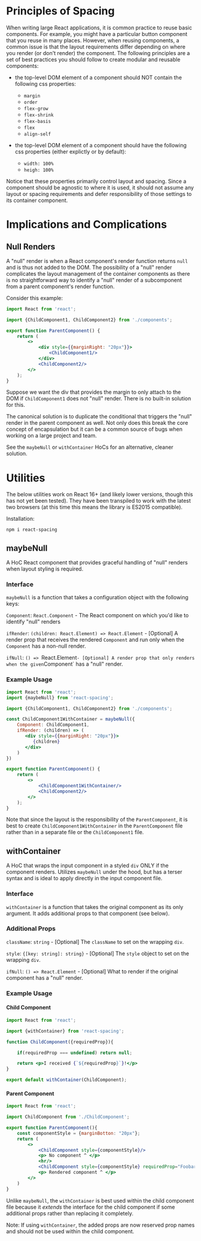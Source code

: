 # Principles of Spacing

When writing large React applications, it is common practice to reuse basic components.
For example, you might have a particular button component that you reuse in many places.
However, when reusing components, a common issue is that the layout requirements
differ depending on where you render (or don't render) the component. The following principles
are a set of best practices you should follow to create modular and reusable components:

- the top-level DOM element of a component should NOT contain the following css properties:

	- `margin`
	- `order`
	- `flex-grow`
	- `flex-shrink`
	- `flex-basis`
	- `flex`
	- `align-self`
	
- the top-level DOM element of a component should have the following css properties (either explictly or by default):

	- `width: 100%`
	- `heigh: 100%`
	
Notice that these properties primarily control layout and spacing. Since a component should be agnostic
to where it is used, it should not assume any layout or spacing requirements and defer responsibility of
those settings to its container component.

# Implications and Complications

## Null Renders

A "null" render is when a React component's render function returns
`null` and is thus not added to the DOM. The possibility of a "null"
render complicates the layout management of the container components
as there is no straightforward way to identify a "null" render of
a subcomponent from a parent component's render function.

Consider this example:

```jsx
import React from 'react';

import {ChildComponent1, ChildComponent2} from './components';

export function ParentComponent() {
    return (
        <>
            <div style={{marginRight: "20px"}}>
                <ChildComponent1/>
            </div>
            <ChildComponent2/>
        </>
    );
}
```

Suppose we want the div that provides the margin to only attach
to the DOM if `ChildComponent1` does not "null" render. There
is no built-in solution for this.

The canonical solution is to duplicate the conditional that triggers
the "null" render in the parent component as well. Not only does
this break the core concept of encapsulation but it can be a common
source of bugs when working on a large project and team.

See the `maybeNull` or `withContainer` HoCs for an alternative, cleaner solution.

# Utilities

The below utilities work on React 16+ (and likely lower versions,
though this has not yet been tested). They have been transpiled
to work with the latest two browsers (at this time this means the library
is ES2015 compatible).

Installation:

`npm i react-spacing`


## maybeNull

A HoC React component that provides graceful handling of "null" renders
when layout styling is required.

### Interface

`maybeNull` is a function that takes a configuration object with
the following keys:

`Component`: `React.Component` - The React component on which you'd like to identify "null" renders

`ifRender`: `(children: React.Element) => React.Element` - [Optional] A render prop
that receives the rendered `Component` and run only when the `Component`
has a non-null render.

`ifNull`: `() => `React.Element` - [Optional] A render prop that only renders when the given
`Component` has a "null" render.

### Example Usage

```jsx
import React from 'react';
import {maybeNull} from 'react-spacing';

import {ChildComponent1, ChildComponent2} from './components';

const ChildComponent1WithContainer = maybeNull({
    Component: ChildComponent1,
    ifRender: (children) => (
       <div style={{marginRight: "20px"}}>
          {children}
       </div>
    )
})

export function ParentComponent() {
    return (
        <>
            <ChildComponent1WithContainer/>
            <ChildComponent2/>
        </>
    );
}
```

Note that since the layout is the responsibility of the `ParentComponent`,
it is best to create `ChildComponent1WithContainer` in the `ParentComponent`
file rather than in a separate file or the `ChildComponent1` file.

## withContainer

A HoC that wraps the input component in a styled `div` ONLY if the
component renders. Utilizes `maybeNull` under the hood, but has a
terser syntax and is ideal to apply directly in the input component
file.

### Interface

`withContainer` is a function that takes the original component
as its only argument. It adds additional props to that component
(see below).

### Additional Props

`className`: `string` - [Optional] The `className` to set on the wrapping `div`.

`style`: `{[key: string]: string}` - [Optional] The `style` object to set on
the wrapping `div`.

`ifNull`: `() => React.Element` - [Optional] What to render if the original
component has a "null" render.

### Example Usage

#### Child Component
```jsx
import React from 'react';

import {withContainer} from 'react-spacing';

function ChildComponent({requiredProp}){

    if(requiredProp === undefined) return null;

    return <p>I received {`${requiredProp}`}!</p>
}

export default withContainer(ChildComponent);
```

#### Parent Component
```jsx
import React from 'react';

import ChildComponent from './ChildComponent';

export function ParentComponent(){
    const componentStyle = {marginBotton: "20px"};
    return (
        <>
            <ChildComponent style={componentStyle}/>
            <p> No component ^ </p>
            <hr/>
            <ChildComponent style={componentStyle} requiredProp="Foobar"/>
            <p> Rendered component ^ </p>
        </>
    )
}
```

Unlike `maybeNull`, the `withContainer` is best
used within the child component file because it *extends* the interface
for the child component if some additional props rather than replacing it completely.

Note: If using `withContainer`, the added props are now reserved prop
names and should not be used within the child component.
